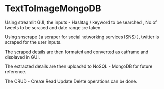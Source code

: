 # TextToImageMongoDB
Using streamlit GUI, the inputs - Hashtag / keyword to be searched , No.of tweets to be scraped and date range are taken.

Using snscrape ( a scraper for social networking services (SNS) ), twitter is scraped for the user inputs.

The scraped details are then formated and converted as datframe and displayed in GUI.

The extracted details are then uploaded to NoSQL - MongoDB for future reference. 

The CRUD - Create Read Update Delete operations can be done.
